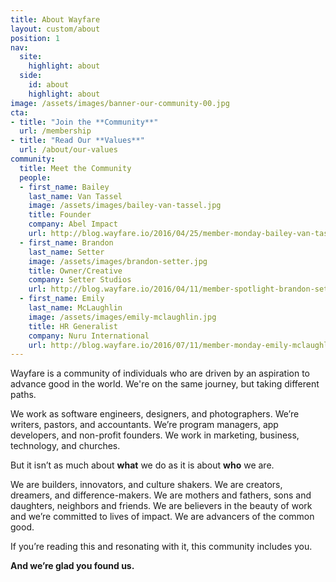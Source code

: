 ```yaml
---
title: About Wayfare
layout: custom/about
position: 1
nav:
  site:
    highlight: about
  side:
    id: about
    highlight: about
image: /assets/images/banner-our-community-00.jpg
cta:
- title: "Join the **Community**"
  url: /membership
- title: "Read Our **Values**"
  url: /about/our-values
community:
  title: Meet the Community
  people:
  - first_name: Bailey
    last_name: Van Tassel
    image: /assets/images/bailey-van-tassel.jpg
    title: Founder
    company: Abel Impact
    url: http://blog.wayfare.io/2016/04/25/member-monday-bailey-van-tassel-of-abel-impact/
  - first_name: Brandon
    last_name: Setter
    image: /assets/images/brandon-setter.jpg
    title: Owner/Creative
    company: Setter Studios
    url: http://blog.wayfare.io/2016/04/11/member-spotlight-brandon-setter/
  - first_name: Emily
    last_name: McLaughlin
    image: /assets/images/emily-mclaughlin.jpg
    title: HR Generalist
    company: Nuru International
    url: http://blog.wayfare.io/2016/07/11/member-monday-emily-mclaughlin/
---
```


Wayfare is a community of individuals who are driven by an aspiration to advance good in the world. We're on the same journey, but taking different paths.

We work as software engineers, designers, and photographers. We’re writers, pastors, and accountants. We’re program managers, app developers, and non-profit founders. We work in marketing, business, technology, and churches.

But it isn’t as much about **what** we do as it is about **who** we are.

We are builders, innovators, and culture shakers. We are creators, dreamers, and difference-makers. We are mothers and fathers, sons and daughters, neighbors and friends. We are believers in the beauty of work and we’re committed to lives of impact. We are advancers of the common good.

If you’re reading this and resonating with it, this community includes you.

**And we’re glad you found us.**
